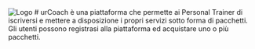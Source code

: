 <img src="C:\Users\ASUS\Desktop\logo.png" alt="Logo">
# urCoach 
è una piattaforma che permette ai Personal Trainer di iscriversi e mettere a disposizione i propri servizi sotto forma di pacchetti. 
Gli utenti possono registrasi alla piattaforma ed acquistare uno o più pacchetti. 